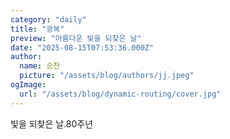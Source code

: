 ```yaml
---
category: "daily"
title: "광복"
preview: "아름다운 빛을 되찾은 날"
date: "2025-08-15T07:53:36.000Z"
author:
  name: 승찬
  picture: "/assets/blog/authors/jj.jpeg"
ogImage:
  url: "/assets/blog/dynamic-routing/cover.jpg"
---
```


빛을 되찾은 날.80주년
